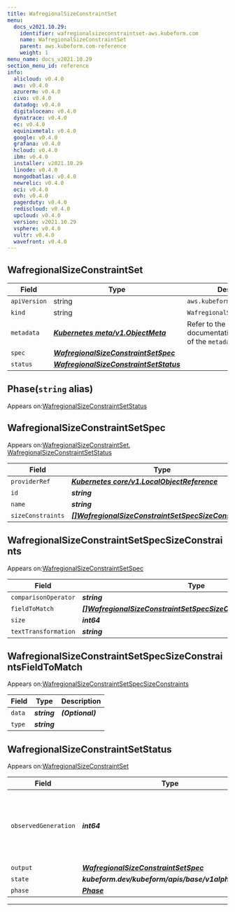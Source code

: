```yaml
---
title: WafregionalSizeConstraintSet
menu:
  docs_v2021.10.29:
    identifier: wafregionalsizeconstraintset-aws.kubeform.com
    name: WafregionalSizeConstraintSet
    parent: aws.kubeform.com-reference
    weight: 1
menu_name: docs_v2021.10.29
section_menu_id: reference
info:
  alicloud: v0.4.0
  aws: v0.4.0
  azurerm: v0.4.0
  civo: v0.4.0
  datadog: v0.4.0
  digitalocean: v0.4.0
  dynatrace: v0.4.0
  ec: v0.4.0
  equinixmetal: v0.4.0
  google: v0.4.0
  grafana: v0.4.0
  hcloud: v0.4.0
  ibm: v0.4.0
  installer: v2021.10.29
  linode: v0.4.0
  mongodbatlas: v0.4.0
  newrelic: v0.4.0
  oci: v0.4.0
  ovh: v0.4.0
  pagerduty: v0.4.0
  rediscloud: v0.4.0
  upcloud: v0.4.0
  version: v2021.10.29
  vsphere: v0.4.0
  vultr: v0.4.0
  wavefront: v0.4.0
---
```


## WafregionalSizeConstraintSet
| Field | Type | Description |
| ------ | ----- | ----------- |
| `apiVersion` | string | `aws.kubeform.com/v1alpha1` |
|    `kind` | string | `WafregionalSizeConstraintSet` |
| `metadata` | ***[Kubernetes meta/v1.ObjectMeta](https://v1-18.docs.kubernetes.io/docs/reference/generated/kubernetes-api/v1.18/#objectmeta-v1-meta)***|Refer to the Kubernetes API documentation for the fields of the `metadata` field.|
| `spec` | ***[WafregionalSizeConstraintSetSpec](#wafregionalsizeconstraintsetspec)***||
| `status` | ***[WafregionalSizeConstraintSetStatus](#wafregionalsizeconstraintsetstatus)***||
## Phase(`string` alias)

Appears on:[WafregionalSizeConstraintSetStatus](#wafregionalsizeconstraintsetstatus)

## WafregionalSizeConstraintSetSpec

Appears on:[WafregionalSizeConstraintSet](#wafregionalsizeconstraintset), [WafregionalSizeConstraintSetStatus](#wafregionalsizeconstraintsetstatus)

| Field | Type | Description |
| ------ | ----- | ----------- |
| `providerRef` | ***[Kubernetes core/v1.LocalObjectReference](https://v1-18.docs.kubernetes.io/docs/reference/generated/kubernetes-api/v1.18/#localobjectreference-v1-core)***||
| `id` | ***string***||
| `name` | ***string***||
| `sizeConstraints` | ***[[]WafregionalSizeConstraintSetSpecSizeConstraints](#wafregionalsizeconstraintsetspecsizeconstraints)***| ***(Optional)*** |
## WafregionalSizeConstraintSetSpecSizeConstraints

Appears on:[WafregionalSizeConstraintSetSpec](#wafregionalsizeconstraintsetspec)

| Field | Type | Description |
| ------ | ----- | ----------- |
| `comparisonOperator` | ***string***||
| `fieldToMatch` | ***[[]WafregionalSizeConstraintSetSpecSizeConstraintsFieldToMatch](#wafregionalsizeconstraintsetspecsizeconstraintsfieldtomatch)***||
| `size` | ***int64***||
| `textTransformation` | ***string***||
## WafregionalSizeConstraintSetSpecSizeConstraintsFieldToMatch

Appears on:[WafregionalSizeConstraintSetSpecSizeConstraints](#wafregionalsizeconstraintsetspecsizeconstraints)

| Field | Type | Description |
| ------ | ----- | ----------- |
| `data` | ***string***| ***(Optional)*** |
| `type` | ***string***||
## WafregionalSizeConstraintSetStatus

Appears on:[WafregionalSizeConstraintSet](#wafregionalsizeconstraintset)

| Field | Type | Description |
| ------ | ----- | ----------- |
| `observedGeneration` | ***int64***| ***(Optional)*** Resource generation, which is updated on mutation by the API Server.|
| `output` | ***[WafregionalSizeConstraintSetSpec](#wafregionalsizeconstraintsetspec)***| ***(Optional)*** |
| `state` | ***kubeform.dev/kubeform/apis/base/v1alpha1.State***| ***(Optional)*** |
| `phase` | ***[Phase](#phase)***| ***(Optional)*** |
---

